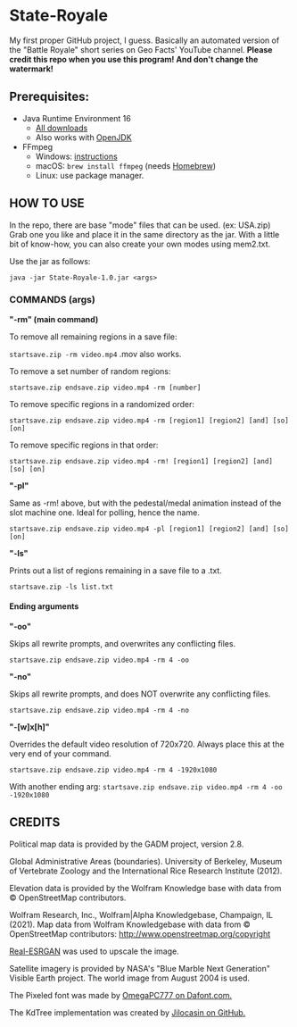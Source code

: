 # State-Royale
My first proper GitHub project, I guess. Basically an automated version of the "Battle Royale" short series on Geo Facts' YouTube channel.
**Please credit this repo when you use this program! And don't change the watermark!**

## Prerequisites:
- Java Runtime Environment 16
    - [All downloads](https://www.oracle.com/java/technologies/javase-jdk16-downloads.html)
    - Also works with [OpenJDK](https://adoptopenjdk.net/releases.html?variant=openjdk16&jvmVariant=hotspot)
- FFmpeg
    - Windows: [instructions](docs/ffmpeg.md)
    - macOS: `brew install ffmpeg` (needs [Homebrew](https://brew.sh/))
    - Linux: use package manager.

## HOW TO USE

In the repo, there are base "mode" files that can be used. (ex: USA.zip) Grab one you like and place it in the same directory as the jar. With a little bit of know-how, you can also create your own modes using mem2.txt.

Use the jar as follows:

`java -jar State-Royale-1.0.jar <args>`

### COMMANDS (args)

**"-rm" (main command)**

To remove all remaining regions in a save file:

`startsave.zip -rm video.mp4`
.mov also works.

To remove a set number of random regions:

`startsave.zip endsave.zip video.mp4 -rm [number]`

To remove specific regions in a randomized order:

`startsave.zip endsave.zip video.mp4 -rm [region1] [region2] [and] [so] [on]`

To remove specific regions in that order:

`startsave.zip endsave.zip video.mp4 -rm! [region1] [region2] [and] [so] [on]`

**"-pl"**

Same as -rm! above, but with the pedestal/medal animation instead of the slot machine one. Ideal for polling, hence the name.

`startsave.zip endsave.zip video.mp4 -pl [region1] [region2] [and] [so] [on]`

**"-ls"**

Prints out a list of regions remaining in a save file to a .txt.

`startsave.zip -ls list.txt`

#### Ending arguments

**"-oo"**

Skips all rewrite prompts, and overwrites any conflicting files.

`startsave.zip endsave.zip video.mp4 -rm 4 -oo`

**"-no"**

Skips all rewrite prompts, and does NOT overwrite any conflicting files.

`startsave.zip endsave.zip video.mp4 -rm 4 -no`

**"-[w]x[h]"**

Overrides the default video resolution of 720x720. Always place this at the very end of your command.

`startsave.zip endsave.zip video.mp4 -rm 4 -1920x1080`

With another ending arg:
`startsave.zip endsave.zip video.mp4 -rm 4 -oo -1920x1080`

## CREDITS

Political map data is provided by the GADM project, version 2.8.

Global Administrative Areas (boundaries). University of Berkeley, Museum of Vertebrate Zoology and the International Rice Research Institute (2012).

Elevation data is provided by the Wolfram Knowledge base with data from © OpenStreetMap contributors.

Wolfram Research, Inc., Wolfram|Alpha Knowledgebase, Champaign, IL (2021).
Map data from Wolfram Knowledgebase with data from © OpenStreetMap contributors: http://www.openstreetmap.org/copyright

[Real-ESRGAN](https://github.com/xinntao/Real-ESRGAN) was used to upscale the image.

Satellite imagery is provided by NASA's "Blue Marble Next Generation" Visible Earth project. The world image from August 2004 is used.

The Pixeled font was made by [OmegaPC777 on Dafont.com.](https://www.dafont.com/omegapc777.d6598)

The KdTree implementation was created by [Jilocasin on GitHub.](https://github.com/Jilocasin/nearest-neighbour)

